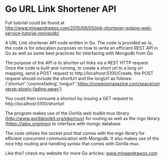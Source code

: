 # Go URL Link Shortener API

Full tutorial could be found at http://www.minaandrawos.com/2015/09/05/link-shortener-golang-web-service-tutorial-mongodb/

A URL Link shortener API code written in Go. The code is provided as-is, the code is for education purposes on how to write an efficient REST API in Go as well as some best practices for interfacing with Mongodb from Go.

The purpose of the API is to shorten url links via a REST HTTP request. 
Once the code is built and running, to create a short url to a long url mapping, send a POST request to http://localhost:5100/Create, the POST request should include the shortUrl and the longUrl as follows:
{'shorturl':'cosmosfading','longurl':'https://cosmosmagazine.com/space/universe-slowly-fading-away'}

You could then consume a shorturl by issuing a GET request to http://localhost:5100/shorturl

The program makes use of the Gorilla web toolkit mux library (http://www.gorillatoolkit.org/pkg/mux) for routing as well as the mgo library (https://labix.org/mgo) to interface with mongo database

The code utilizes the socket pool that comes with the mgo library for efficient concurrent communication with Mongodb. It also makes use of the nice http routing and handling syntax that comes with Gorilla mux.

Like this? check my website for more Go articles: www.minaandrawos.com
